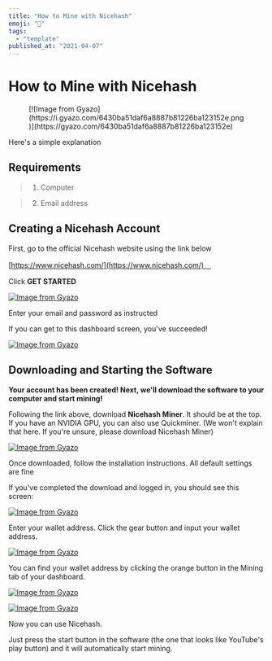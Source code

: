 ```yaml
---
title: "How to Mine with Nicehash"
emoji: "🤖"
tags:
  - "template"
published_at: "2021-04-07"
---
```


# How to Mine with Nicehash

<figure name="22d141bd-fdae-402a-8a9c-caac02e9df48">[![Image from Gyazo](https://i.gyazo.com/6430ba51daf6a8887b81226ba123152e.png)](https://gyazo.com/6430ba51daf6a8887b81226ba123152e)</figure>

Here's a simple explanation

## **Requirements**

> 1. Computer

> 2. Email address

## Creating a Nicehash Account

First, go to the official Nicehash website using the link below

[https://www.nicehash.com/](https://www.nicehash.com/)　

Click **GET STARTED**

[![Image from Gyazo](https://i.gyazo.com/fd4d4909a39f6cb6991ee799e88ee382.png)](https://gyazo.com/fd4d4909a39f6cb6991ee799e88ee382)

Enter your email and password as instructed

If you can get to this dashboard screen, you've succeeded!

[![Image from Gyazo](https://i.gyazo.com/e00d00e91d0b59263d155bcef21398dc.png)](https://gyazo.com/e00d00e91d0b59263d155bcef21398dc)

## Downloading and Starting the Software

**Your account has been created! Next, we'll download the software to your computer and start mining!**

Following the link above, download **Nicehash Miner**. It should be at the top. If you have an NVIDIA GPU, you can also use Quickminer. (We won't explain that here. If you're unsure, please download Nicehash Miner)

[![Image from Gyazo](https://i.gyazo.com/09a62fffdcef7fcbc9bd8e4b2028b8d2.png)](https://gyazo.com/09a62fffdcef7fcbc9bd8e4b2028b8d2)

Once downloaded, follow the installation instructions. All default settings are fine

If you've completed the download and logged in, you should see this screen:

[![Image from Gyazo](https://i.gyazo.com/3f324f637a020113cf251cede253d6e0.png)](https://gyazo.com/3f324f637a020113cf251cede253d6e0)

Enter your wallet address. Click the gear button and input your wallet address.

[![Image from Gyazo](https://i.gyazo.com/e0d5251ac32a7f4f2636d8e8c27010ee.png)](https://gyazo.com/e0d5251ac32a7f4f2636d8e8c27010ee)

You can find your wallet address by clicking the orange button in the Mining tab of your dashboard.

[![Image from Gyazo](https://i.gyazo.com/b370b7deeb699c6a77cdc4ac471a1fb3.png)](https://gyazo.com/b370b7deeb699c6a77cdc4ac471a1fb3)

[![Image from Gyazo](https://i.gyazo.com/728e97cd3256115b5c8a3f5efb44bc1e.png)](https://gyazo.com/728e97cd3256115b5c8a3f5efb44bc1e)

Now you can use Nicehash.

Just press the start button in the software (the one that looks like YouTube's play button) and it will automatically start mining.
